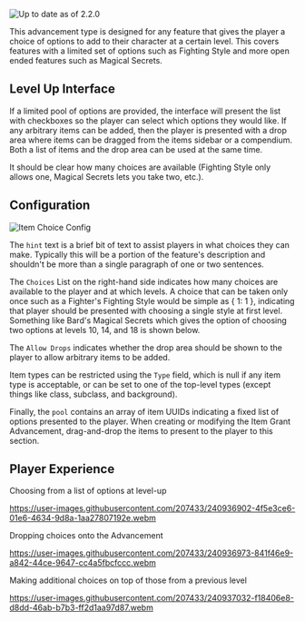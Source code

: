 ![Up to date as of 2.2.0](https://img.shields.io/static/v1?label=dnd5e&message=2.0.0&color=informational)

This advancement type is designed for any feature that gives the player a choice of options to add to their character at a certain level. This covers features with a limited set of options such as Fighting Style and more open ended features such as Magical Secrets.

## Level Up Interface
If a limited pool of options are provided, the interface will present the list with checkboxes so the player can select which options they would like. If any arbitrary items can be added, then the player is presented with a drop area where items can be dragged from the items sidebar or a compendium. Both a list of items and the drop area can be used at the same time.

It should be clear how many choices are available (Fighting Style only allows one, Magical Secrets lets you take two, etc.).

## Configuration

![Item Choice Config](https://user-images.githubusercontent.com/19979839/177053250-967aa309-14bc-4f37-a243-9993a6a02a14.png)

The `hint` text is a brief bit of text to assist players in what choices they can make. Typically this will be a portion of the feature's description and shouldn't be more than a single paragraph of one or two sentences.

The `Choices` List on the right-hand side indicates how many choices are available to the player and at which levels. A choice that can be taken only once such as a Fighter's Fighting Style would be simple as { 1: 1 }, indicating that player should be presented with choosing a single style at first level. Something like Bard's Magical Secrets which gives the option of choosing two options at levels 10, 14, and 18 is shown below.

The `Allow Drops` indicates whether the drop area should be shown to the player to allow arbitrary items to be added.

Item types can be restricted using the `Type` field, which is null if any item type is acceptable, or can be set to one of the top-level types (except things like class, subclass, and background).

Finally, the `pool` contains an array of item UUIDs indicating a fixed list of options presented to the player. When creating or modifying the Item Grant Advancement, drag-and-drop the items to present to the player to this section.

## Player Experience

Choosing from a list of options at level-up  

https://user-images.githubusercontent.com/207433/240936902-4f5e3ce6-01e6-4634-9d8a-1aa27807192e.webm

Dropping choices onto the Advancement  

https://user-images.githubusercontent.com/207433/240936973-841f46e9-a842-44ce-9647-cc4a5fbcfccc.webm

Making additional choices on top of those from a previous level  

https://user-images.githubusercontent.com/207433/240937032-f18406e8-d8dd-46ab-b7b3-ff2d1aa97d87.webm
